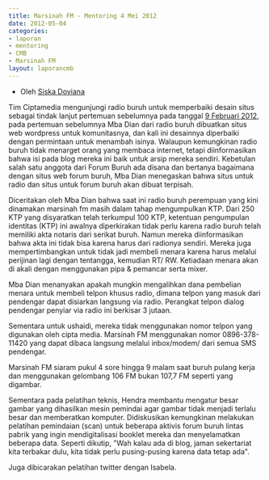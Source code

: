 ```yaml
---
title: Marsinah FM - Mentoring 4 Mei 2012
date: 2012-05-04
categories:
- laporan
- mentoring
- CMB
- Marsinah FM
layout: laporancmb
---
```


* Oleh [Siska Doviana](http://wiki.ciptamedia.org/wiki/Siska_Doviana)

Tim Ciptamedia mengunjungi radio buruh untuk memperbaiki desain situs sebagai tindak lanjut pertemuan sebelumnya pada tanggal [9 Februari 2012](http://ciptamedia.org/2012/02/09/ushaidi-alat-bantu-interaksi-untuk-media-komunitas-dan-masyarakat-umum/), pada pertemuan sebelumnya Mba Dian dari radio buruh dibuatkan situs web wordpress untuk komunitasnya, dan kali ini desainnya diperbaiki dengan permintaan untuk menambah isinya. Walaupun kemungkinan radio buruh tidak menarget orang yang membaca internet, tetapi diinformasikan bahwa isi pada blog mereka ini baik untuk arsip mereka sendiri. Kebetulan salah satu anggota dari Forum Buruh ada disana dan bertanya bagaimana dengan situs web forum buruh, Mba Dian menegaskan bahwa situs untuk radio dan situs untuk forum buruh akan dibuat terpisah.

Diceritakan oleh Mba Dian bahwa saat ini radio buruh perempuan yang kini dinamakan marsinah fm masih dalam tahap mengumpulkan KTP. Dari 250 KTP yang disyaratkan telah terkumpul 100 KTP, ketentuan pengumpulan identitas (KTP) ini awalnya diperkirakan tidak perlu karena radio buruh telah memiliki akta notaris dari serikat buruh. Namun mereka diinformasikan bahwa akta ini tidak bisa karena harus dari radionya sendiri. Mereka juga mempertimbangkan untuk tidak jadi membeli menara karena harus melalui perijinan lagi dengan tentangga, kemudian RT/ RW. Ketiadaan menara akan di akali dengan menggunakan pipa & pemancar serta mixer.

Mba Dian menanyakan apakah mungkin mengalihkan dana pembelian menara untuk membeli telpon khusus radio, dimana telpon yang masuk dari pendengar dapat disiarkan langsung via radio. Perangkat telpon dialog pendengar penyiar via radio ini berkisar 3 jutaan.

Sementara untuk ushaidi, mereka tidak menggunakan nomor telpon yang digunakan oleh cipta media. Marsinah FM menggunakan nomor 0896-378-11420 yang dapat dibaca langsung melalui inbox/modem/ dari semua SMS pendengar.

Marsinah FM siaram pukul 4 sore hingga 9 malam saat buruh pulang kerja dan menggunakan gelombang 106 FM bukan 107,7 FM seperti yang digambar.


Sementara pada pelatihan teknis, Hendra membantu mengatur besar gambar yang dihasilkan mesin pemindai agar gambar tidak menjadi terlalu besar dan memberatkan komputer. Didiskusikan kemungkinan melakukan pelatihan pemindaian (scan) untuk beberapa aktivis forum buruh lintas pabrik yang ingin mendigitalisasi booklet mereka dan menyelamatkan beberapa data. Seperti dikutip, "Wah kalau ada di blog, jaman sekertariat kita terbakar dulu, kita tidak perlu pusing-pusing karena data tetap ada".

Juga dibicarakan pelatihan twitter dengan Isabela.
